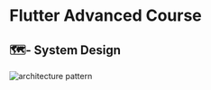 # Flutter Advanced Course


## 🗺️-  System Design

![architecture pattern](https://github.com/omarahmedv0/flutter_advanced_course/assets/146367727/65920b31-ddc8-45f4-8221-700313148664)
